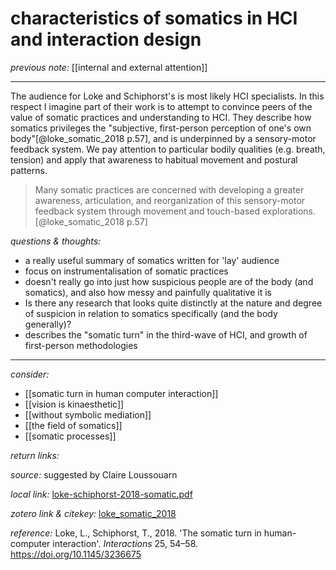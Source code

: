 # characteristics of somatics in HCI and interaction design

_previous note:_  [[internal and external attention]]

---

The audience for Loke and Schiphorst's is most likely HCI specialists. In this respect I imagine part of their work is to attempt to convince peers of the value of somatic practices and understanding to HCI. They describe how somatics privileges the "subjective, first-person perception of one's own body"[@loke_somatic_2018 p.57], and is underpinned by a sensory-motor feedback system. We pay attention to particular bodily qualities (e.g. breath, tension) and apply that awareness to habitual movement and postural patterns. 

>Many somatic practices are concerned with developing a greater awareness, articulation, and reorganization of this sensory-motor feedback system through movement and touch-based explorations.[@loke_somatic_2018 p.57]



_questions & thoughts:_

- a really useful summary of somatics written for 'lay' audience
- focus on instrumentalisation of somatic practices 
- doesn't really go into just how suspicious people are of the body (and somatics), and also how messy and painfully qualitative it is
- Is there any research that looks quite distinctly at the nature and degree of suspicion in relation to somatics specifically (and the body generally)?
- describes the "somatic turn" in the third-wave of HCI, and growth of first-person methodologies

--- 

_consider:_ 

- [[somatic turn in human computer interaction]]
- [[vision is kinaesthetic]]
- [[without symbolic mediation]]
- [[the field of somatics]]
- [[somatic processes]]


_return links:_

_source:_  suggested by Claire Loussouarn    

_local link:_ [loke-schiphorst-2018-somatic.pdf](hook://file/kzsBr4TuD?p=RHJvcGJveC9iaWJsaW9ncmFwaHkgcGRmcw==&n=loke-schiphorst-2018-somatic.pdf)

_zotero link & citekey:_ [loke_somatic_2018](zotero://select/items/1_6IERMMFC)

_reference:_ Loke, L., Schiphorst, T., 2018. 'The somatic turn in human-computer interaction'. _Interactions_ 25, 54–58. <https://doi.org/10.1145/3236675>
